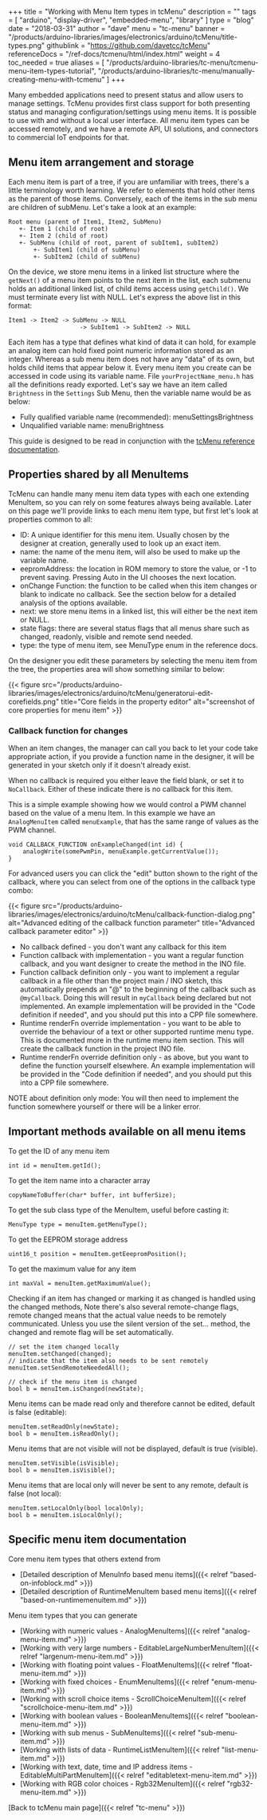 +++
title = "Working with Menu Item types in tcMenu"
description = ""
tags = [ "arduino", "display-driver", "embedded-menu", "library" ]
type = "blog"
date = "2018-03-31"
author =  "dave"
menu = "tc-menu"
banner = "/products/arduino-libraries/images/electronics/arduino/tcMenu/title-types.png"
githublink = "https://github.com/davetcc/tcMenu"
referenceDocs = "/ref-docs/tcmenu/html/index.html"
weight = 4
toc_needed = true
aliases = [ "/products/arduino-libraries/tc-menu/tcmenu-menu-item-types-tutorial", "/products/arduino-libraries/tc-menu/manually-creating-menu-with-tcmenu" ]
+++

Many embedded applications need to present status and allow users to manage settings. TcMenu provides first class support for both presenting status and managing configuration/settings using menu items. It is possible to use with and without a local user interface. All menu item types can be accessed remotely, and we have a remote API, UI solutions, and connectors to commercial IoT endpoints for that.  

## Menu item arrangement and storage

Each menu item is part of a tree, if you are unfamiliar with trees, there's a little terminology worth learning. We refer to elements that hold other items as the parent of those items. Conversely, each of the items in the sub menu are children of subMenu. Let's take a look at an example:

    Root menu (parent of Item1, Item2, SubMenu)
       +- Item 1 (child of root)
       +- Item 2 (child of root)
       +- SubMenu (child of root, parent of subItem1, subItem2)
           +- SubItem1 (child of subMenu)
           +- SubItem2 (child of subMenu)

On the device, we store menu items in a linked list structure where the `getNext()` of a menu item points to the next item in the list, each submenu holds an additional linked list, of child items access using `getChild()`. We must terminate every list with NULL. Let's express the above list in this format:

```
Item1 -> Item2 -> SubMenu -> NULL
                    -> SubItem1 -> SubItem2 -> NULL
```

Each item has a type that defines what kind of data it can hold, for example an analog item can hold fixed point numeric information stored as an integer. Whereas a sub menu item does not have any "data" of its own, but holds child items that appear below it. Every menu item you create can be accessed in code using its variable name. File `yourProjectName_menu.h` has all the definitions ready exported.  Let's say we have an item called `Brightness` in the `Settings` Sub Menu, then the variable name would be as below:

* Fully qualified variable name (recommended): menuSettingsBrightness
* Unqualified variable name: menuBrightness 

This guide is designed to be read in conjunction with the [tcMenu reference documentation](https://www.thecoderscorner.com/ref-docs/tcmenu/html/_menu_items_8h.html).

## Properties shared by all MenuItems

TcMenu can handle many menu item data types with each one extending MenuItem, so you can rely on some features always being available. Later on this page we'll provide links to each menu item type, but first let's look at properties common to all:

* ID: A unique identifier for this menu item. Usually chosen by the designer at creation, generally used to look up an exact item.
* name: the name of the menu item, will also be used to make up the variable name.
* eepromAddress: the location in ROM memory to store the value, or -1 to prevent saving. Pressing Auto in the UI chooses the next location. 
* onChange Function: the function to be called when this item changes or blank to indicate no callback. See the section below for a detailed analysis of the options available.
* next: we store menu items in a linked list, this will either be the next item or NULL.
* state flags: there are several status flags that all menus share such as changed, readonly, visible and remote send needed.
* type: the type of menu item, see MenuType enum in the reference docs.

On the designer you edit these parameters by selecting the menu item from the tree, the properties area will show something similar to below:

{{< figure src="/products/arduino-libraries/images/electronics/arduino/tcMenu/generatorui-edit-corefields.png" title="Core fields in the property editor" alt="screenshot of core properties for menu item" >}}

### Callback function for changes

When an item changes, the manager can call you back to let your code take appropriate action, if you provide a function name in the designer, it will be generated in your sketch only if it doesn't already exist.

When no callback is required you either leave the field blank, or set it to `NoCallback`. Either of these indicate there is no callback for this item.

This is a simple example showing how we would control a PWM channel based on the value of a menu Item. In this example we have an `AnalogMenuItem` called `menuExample`, that has the same range of values as the PWM channel.

    void CALLBACK_FUNCTION onExampleChanged(int id) {
        analogWrite(somePwmPin, menuExample.getCurrentValue()); 
    } 

For advanced users you can click the "edit" button shown to the right of the callback, where you can select from one of the options in the callback type combo:

{{< figure src="/products/arduino-libraries/images/electronics/arduino/tcMenu/callback-function-dialog.png" alt="Advanced editing of the callback function parameter"  title="Advanced callback parameter editor" >}}

* No callback defined - you don't want any callback for this item
* Function callback with implementation - you want a regular function callback, and you want designer to create the method in the INO file.
* Function callback definition only - you want to implement a regular callback in a file other than the project main / INO sketch, this automatically prepends an "@" to the beginning of the callback such as `@myCallback`. Doing this will result in `myCallback` being declared but not implemented. An example implementation will be provided in the "Code definition if needed", and you should put this into a CPP file somewhere. 
* Runtime renderFn override implementation - you want to be able to override the behaviour of a text or other supported runtime menu type. This is documented more in the runtime menu item section. This will create the callback function in the project INO file.
* Runtime renderFn override definition only - as above, but you want to define the function yourself elsewhere. An example implementation will be provided in the "Code definition if needed", and you should put this into a CPP file somewhere.

NOTE about definition only mode: You will then need to implement the function somewhere yourself or there will be a linker error.

## Important methods available on all menu items

To get the ID of any menu item

    int id = menuItem.getId();  

To get the item name into a character array

    copyNameToBuffer(char* buffer, int bufferSize);
    
To get the sub class type of the MenuItem, useful before casting it:

    MenuType type = menuItem.getMenuType();

To get the EEPROM storage address

    uint16_t position = menuItem.getEeepromPosition();

To get the maximum value for any item

    int maxVal = menuItem.getMaximumValue();
    
Checking if an item has changed or marking it as changed is handled using the changed methods, Note there's also several remote-change flags, remote changed means that the actual value needs to be remotely communicated. Unless you use the silent version of the set... method, the changed and remote flag will be set automatically.

    // set the item changed locally
    menuItem.setChanged(changed);
    // indicate that the item also needs to be sent remotely
    menuItem.setSendRemoteNeededAll();
    
    // check if the menu item is changed
    bool b = menuItem.isChanged(newState);

Menu items can be made read only and therefore cannot be edited, default is false (editable):

    menuItem.setReadOnly(newState);
    bool b = menuItem.isReadOnly();
    
Menu items that are not visible will not be displayed, default is true (visible).

    menuItem.setVisible(isVisible);
    bool b = menuItem.isVisible();
    
Menu items that are local only will never be sent to any remote, default is false (not local):
    
    menuItem.setLocalOnly(bool localOnly);
    bool b = menuItem.isLocalOnly();

## Specific menu item documentation

Core menu item types that others extend from

* [Detailed description of MenuInfo based menu items]({{< relref "based-on-infoblock.md" >}})
* [Detailed description of RuntimeMenuItem based menu items]({{< relref "based-on-runtimemenuitem.md" >}})

Menu item types that you can generate

* [Working with numeric values - AnalogMenuItems]({{< relref "analog-menu-item.md" >}})
* [Working with very large numbers - EditableLargeNumberMenuItem]({{< relref "largenum-menu-item.md" >}})
* [Working with floating point values - FloatMenuItems]({{< relref "float-menu-item.md" >}})
* [Working with fixed choices - EnumMenuItems]({{< relref "enum-menu-item.md" >}})
* [Working with scroll choice items - ScrollChoiceMenuItem]({{< relref "scrollchoice-menu-item.md" >}})
* [Working with boolean values - BooleanMenuItems]({{< relref "boolean-menu-item.md" >}})
* [Working with sub menus - SubMenuItems]({{< relref "sub-menu-item.md" >}})
* [Working with lists of data - RuntimeListMenuItem]({{< relref "list-menu-item.md" >}})
* [Working with text, date, time and IP address items - EditableMultiPartMenuItem]({{< relref "editabletext-menu-item.md" >}})
* [Working with RGB color choices - Rgb32MenuItem]({{< relref "rgb32-menu-item.md" >}})

[Back to tcMenu main page]({{< relref "tc-menu" >}}) 
